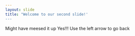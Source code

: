 ```yaml
---
layout: slide
title: "Welcome to our second slide!'
---
```

Might have meesed it up
Yes!!!
Use the left arrow to go back

